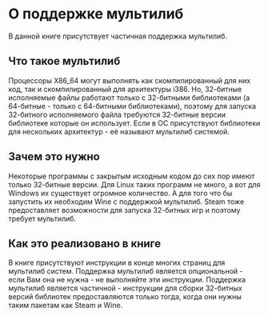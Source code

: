 ﻿# О поддержке мультилиб

В данной книге присутствует частичная поддержка мультилиб.

## Что такое мультилиб

Процессоры X86_64 могут выполнять как скомпилированный для них код, так и скомпилированный для архитектуры i386.
Но, 32-битные исполняемые файлы работают только с 32-битными библиотеками (а 64-битные - только с 64-битными библиотеками), поэтому для запуска 32-битного исполняемого файла требуются 32-битные версии библиотеке которые он использует.
Если в ОС присутствуют библиотеки для нескольких архитектур - её называют мультилиб системой.

## Зачем это нужно

Некоторые программы с закрытым исходным кодом до сих пор имеют только 32-битные версии. Для Linux таких программ не много, а вот для Windows их существует огромное количество. А для того что бы запустить их необходим Wine с поддержкой мультилиб. Steam тоже предоставляет возможности для запуска 32-битных игр и поэтому требует мультилиб.

## Как это реализовано в книге

В книге присутствуют инструкции в конце многих страниц для мультилиб систем. Поддержка мультилиб является опциональной - если Вам она не нужна - не выполняйте эти инструкции.
Поддержка мультилиб является частичной - инструкции для сборки 32-битных версий библиотек предоставляются только тогда, когда они нужны таким пакетам как Steam и Wine.
